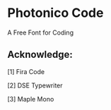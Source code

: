 # Photonico Code

A Free Font for Coding

## Acknowledge:

[1] Fira Code

[2] DSE Typewriter

[3] Maple Mono
